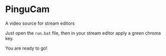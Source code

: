 # PinguCam
A video source for stream editors 

Just open the `run.bat` file, then in your stream editor apply a green chroma key. 

You are ready to go!

